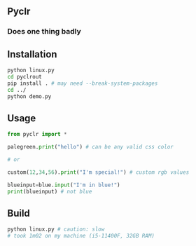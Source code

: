 ## Pyclr
### Does one thing badly
## Installation
```bash
python linux.py
cd pyclrout
pip install . # may need --break-system-packages
cd ../
python demo.py
```
## Usage
```py
from pyclr import *

palegreen.print("hello") # can be any valid css color

# or

custom(12,34,56).print("I'm special!") # custom rgb values

blueinput=blue.input("I'm in blue!")
print(blueinput) # not blue
```
## Build
```bash
python linux.py # caution: slow
# took 1m02 on my machine (i5-11400F, 32GB RAM)
```